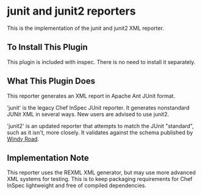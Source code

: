 # junit and junit2 reporters

This is the implementation of the junit and junit2 XML reporter.

## To Install This Plugin

This plugin is included with inspec. There is no need to install it separately.

## What This Plugin Does

This reporter generates an XML report in Apache Ant JUnit format.

'junit' is the legacy Chef InSpec JUnit reporter. It generates nonstandard JUNit XML in several ways. New users are advised to use junit2.

'junit2' is an updated reporter that attempts to match the JUnit "standard", such as it isn't, more closely. It validates against the schema published by [Windy Road](https://github.com/windyroad/JUnit-Schema).

## Implementation Note

This reporter uses the REXML XML generator, but may use more advanced XML systems for testing. This is to keep packaging requirements for Chef InSpec lightweight and free of compiled dependencies.
